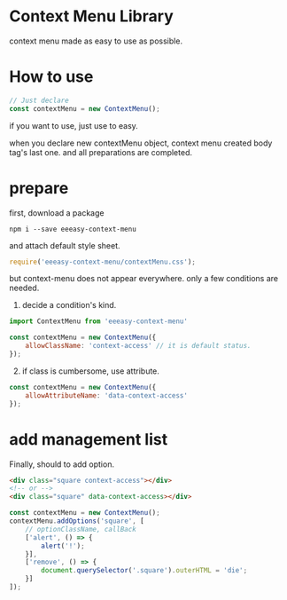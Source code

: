 # Context Menu Library
context menu made as easy to use as possible.

# How to use

```javascript
// Just declare
const contextMenu = new ContextMenu();
```
if you want to use, just use to easy.

when you declare new contextMenu object, context menu created body tag's last one.
and all preparations are completed.

# prepare
first, download a package
```shell
npm i --save eeeasy-context-menu
```

and attach default style sheet.
```javascript
require('eeeasy-context-menu/contextMenu.css');
```


but context-menu does not appear everywhere.
only a few conditions are needed.

1. decide a condition's kind.
```javascript
import ContextMenu from 'eeeasy-context-menu'

const contextMenu = new ContextMenu({
    allowClassName: 'context-access' // it is default status.
});
```
2. if class is cumbersome, use attribute.
```javascript
const contextMenu = new ContextMenu({
    allowAttributeName: 'data-context-access'
});
```

# add management list
Finally, should to add option.

```html
<div class="square context-access"></div>
<!-- or -->
<div class="square" data-context-access></div>
```

```javascript
const contextMenu = new ContextMenu();
contextMenu.addOptions('square', [
    // optionClassName, callBack
    ['alert', () => {
        alert('!');
    }],
    ['remove', () => {
        document.querySelector('.square').outerHTML = 'die';
    }]
]);
```
